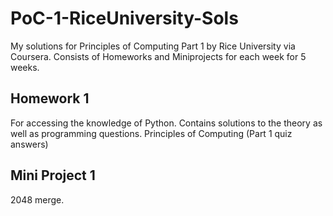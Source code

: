 # PoC-1-RiceUniversity-Sols
My solutions for Principles of Computing Part 1 by Rice University via Coursera.
Consists of Homeworks and Miniprojects for each week for 5 weeks.


## Homework 1
For accessing the knowledge of Python. Contains solutions to the theory as well as programming questions.
Principles of Computing (Part 1 quiz answers)

## Mini Project 1
2048 merge.

